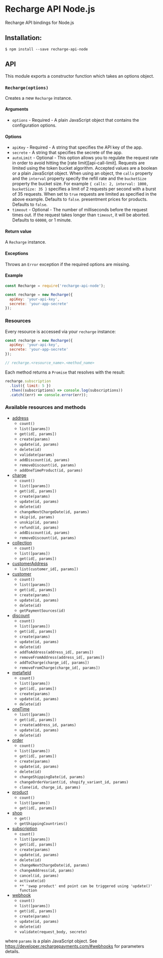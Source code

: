 # Recharge API Node.js
Recharge API bindings for Node.js

## Installation:

```shell
$ npm install --save recharge-api-node
```

## API

This module exports a constructor function which takes an options object.


### `Recharge(options)`

Creates a new `Recharge` instance.

#### Arguments

- `options` - Required - A plain JavaScript object that contains the
  configuration options.

#### Options

- `apiKey` - Required - A
  string that specifies the API key of the app.
- `secrete` - A string that specifies the secrete of the app.
- `autoLimit` - Optional - This option allows you to regulate the request rate
  in order to avoid hitting the [rate limit][api-call-limit]. Requests are
  limited using the token bucket algorithm. Accepted values are a boolean or a
  plain JavaScript object. When using an object, the `calls` property and the
  `interval` property specify the refill rate and the `bucketSize` property the
  bucket size. For example `{ calls: 2, interval: 1000, bucketSize: 35 }`
  specifies a limit of 2 requests per second with a burst of 35 requests. When
  set to `true` requests are limited as specified in the above example. Defaults
  to `false`.
  presentment prices for products. Defaults to `false`.
- `timeout` - Optional - The number of milliseconds before the request times
  out. If the request takes longer than `timeout`, it will be aborted. Defaults
  to `60000`, or 1 minute.

#### Return value

A `Recharge` instance.

#### Exceptions

Throws an `Error` exception if the required options are missing.

#### Example

```js
const Recharge = require('recharge-api-node');

const recharge = new Recharge({
  apiKey: 'your-api-key',
  secrete: 'your-app-secrete'
});
```

### Resources

Every resource is accessed via your `recharge` instance:

```js
const recharge = new Recharge({
  apiKey: 'your-api-key',
  secrete: 'your-app-secrete'
});

// recharge.<resource_name>.<method_name>
```
Each method returns a `Promise` that resolves with the result:

```js
recharge.subscription
  .list({ limit: 5 })
  .then((subscriptions) => console.log(subscriptions))
  .catch((err) => console.error(err));
```

### Available resources and methods

- [address](https://developer.rechargepayments.com/#addresses)
  - `count()`
  - `list([params])`
  - `get(id[, params])`
  - `create(params)`
  - `update(id, params)`
  - `delete(id)`
  - `validate(params)`
  - `addDiscount(id, params)`
  - `removeDiscount(id, params)`
  - `addOneTimeProduct(id, params)`
- [charge](https://developer.rechargepayments.com/#charges)
  - `count()`
  - `list([params])`
  - `get(id[, params])`
  - `create(params)`
  - `update(id, params)`
  - `delete(id)`
  - `changeNextChargeDate(id, params)`
  - `skip(id, params)`
  - `unskip(id, params)`
  - `refund(id, params)`
  - `addDiscount(id, params)`
  - `removeDiscount(id, params)`
- [collection](https://developer.rechargepayments.com/#collections)
  - `count()`
  - `list([params])`
  - `get(id[, params])`
- [customerAddress](https://developer.rechargepayments.com/#list-addresses)
  - `list(customer_id[, params])`
- [customer](https://developer.rechargepayments.com/#customers)
  - `count()`
  - `list([params])`
  - `get(id[, params])`
  - `create(params)`
  - `update(id, params)`
  - `delete(id)`
  - `getPaymentSources(id)`
- [discount](https://developer.rechargepayments.com/#discounts)
  - `count()`
  - `list([params])`
  - `get(id[, params])`
  - `create(params)`
  - `update(id, params)`
  - `delete(id)`
  - `addToAddress(address_id[, params])`
  - `removeFromAddress(address_id[, params])`
  - `addToCharge(charge_id[, params])`
  - `removeFromCharge(charge_id[, params])`
- [metafield](https://developer.rechargepayments.com/#metafields)
  - `count()`
  - `list([params])`
  - `get(id[, params])`
  - `create(params)`
  - `update(id, params)`
  - `delete(id)`
- [oneTime](https://developer.rechargepayments.com/#one-time-products)
  - `list([params])`
  - `get(id[, params])`
  - `create(address_id, params)`
  - `update(id, params)`
  - `delete(id)`
- [order](https://developer.rechargepayments.com/#orders)
  - `count()`
  - `list([params])`
  - `get(id[, params])`
  - `create(params)`
  - `update(id, params)`
  - `delete(id)`
  - `changeShippingDate(id, params)`
  - `changeOrderVariant(id, shopify_variant_id, params)`
  - `clone(id, charge_id, params)`
- [product](https://developer.rechargepayments.com/#products)
  - `count()`
  - `list([params])`
  - `get(id[, params])`
- [shop](https://developer.rechargepayments.com/#shop)
  - `get()`
  - `getShippingCountries()`
- [subscription](https://developer.rechargepayments.com/#subscriptions)
  - `count()`
  - `list([params])`
  - `get(id[, params])`
  - `create(params)`
  - `update(id, params)`
  - `delete(id)`
  - `changeNextChargeDate(id, params)`
  - `changeAddress(id, params)`
  - `cancel(id, params)`
  - `activate(id)`
  - ```** 'swap product' end point can be triggered using 'update()' function```
- [webhook](https://developer.rechargepayments.com/#webhooks)
  - `count()`
  - `list([params])`
  - `get(id[, params])`
  - `create(params)`
  - `update(id, params)`
  - `delete(id)`
  - `validate(request_body, secrete)`

where `params` is a plain JavaScript object. See
https://developer.rechargepayments.com/#webhooks for parameters details.